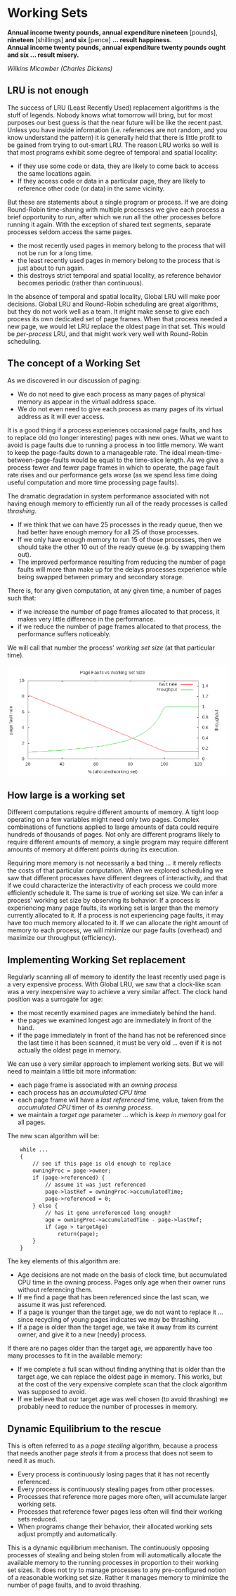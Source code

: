 Working Sets
============

**Annual income twenty pounds, annual expenditure nineteen** \[pounds\], **nineteen** \[shillings\] **and six** \[pence\] **... result happiness.  
Annual income twenty pounds, annual expenditure twenty pounds ought and six ... result misery.**

_Wilkins Micawber (Charles Dickens)_

LRU is not enough
-----------------

The success of LRU (Least Recently Used) replacement algorithms is the stuff of legends. Nobody knows what tomorrow will bring, but for most purposes our best guess is that the near future will be like the recent past. Unless you have inside information (i.e. references are not random, and you know understand the pattern) it is generally held that there is little profit to be gained from trying to out-smart LRU. The reason LRU works so well is that most programs exhibit some degree of temporal and spatial locality:

*   if they use some code or data, they are likely to come back to access the same locations again.
*   If they access code or data in a particular page, they are likely to reference other code (or data) in the same vicinity.

But these are statements about a single program or process. If we are doing Round-Robin time-sharing with multiple processes we give each process a brief opportunity to run, after which we run all the other processes before running it again. With the exception of shared text segments, separate processes seldom access the same pages.

*   the most recently used pages in memory belong to the process that will not be run for a long time.
*   the least recently used pages in memory belong to the process that is just about to run again.
*   this destroys strict temporal and spatial locality, as reference behavior becomes periodic (rather than continuous).

In the absence of temporal and spatial locality, Global LRU will make poor decisions. Global LRU and Round-Robin scheduling are great algorithms, but they do not work well as a team. It might make sense to give each process its own dedicated set of page frames. When that process needed a new page, we would let LRU replace the oldest page in that set. This would be _per-process_ LRU, and that might work very well with Round-Robin scheduling.

The concept of a Working Set
----------------------------

As we discovered in our discussion of paging:

*   We do not need to give each process as many pages of physical memory as appear in the virtual address space.
*   We do not even need to give each process as many pages of its virtual address as it will ever access.

It is a good thing if a process experiences occasional page faults, and has to replace old (no longer interesting) pages with new ones. What we want to avoid is page faults due to running a process in too little memory. We want to keep the page-faults down to a manageable rate. The ideal mean-time-between-page-faults would be equal to the time-slice length. As we give a process fewer and fewer page frames in which to operate, the page fault rate rises and our performance gets worse (as we spend less time doing useful computation and more time processing page faults).

The dramatic degradation in system performance associated with not having enough memory to efficiently run all of the ready processes is called _thrashing_.

*   If we think that we can have 25 processes in the ready queue, then we had better have enough memory for all 25 of those processes.
*   If we only have enough memory to run 15 of those processes, then we should take the other 10 out of the ready queue (e.g. by swapping them out).
*   The improved performance resulting from reducing the number of page faults will more than make up for the delays processes experience while being swapped between primary and secondary storage.

There is, for any given computation, at any given time, a number of pages such that:

*   if we increase the number of page frames allocated to that process, it makes very little difference in the performance.
*   if we reduce the number of page frames allocated to that process, the performance suffers noticeably.

We will call that number the process' _working set size_ (at that particular time).

![Page Faults vs Working Set Size](images/thrashing.png)

How large is a working set
--------------------------

Different computations require different amounts of memory. A tight loop operating on a few variables might need only two pages. Complex combinations of functions applied to large amounts of data could require hundreds of thousands of pages. Not only are different programs likely to require different amounts of memory, a single program may require different amounts of memory at different points during its execution.

Requiring more memory is not necessarily a bad thing ... it merely reflects the costs of that particular computation. When we explored scheduling we saw that different processes have different degrees of interactivity, and that if we could characterize the interactivity of each process we could more efficiently schedule it. The same is true of working set size. We can infer a process' working set size by observing its behavior. If a process is experiencing many page faults, its working set is larger than the memory currently allocated to it. If a process is not experiencing page faults, it may have too much memory allocated to it. If we can allocate the right amount of memory to each process, we will minimize our page faults (overhead) and maximize our throughput (efficiency).

Implementing Working Set replacement
------------------------------------

Regularly scanning all of memory to identify the least recently used page is a very expensive process. With Global LRU, we saw that a clock-like scan was a very inexpensive way to achieve a very similar affect. The clock hand position was a surrogate for age:

*   the most recently examined pages are immediately behind the hand.
*   the pages we examined longest ago are immediately in front of the hand.
*   if the page immediately in front of the hand has not be referenced since the last time it has been scanned, it must be very old ... even if it is not actually the oldest page in memory.

We can use a very similar approach to implement working sets. But we will need to maintain a little bit more information:

*   each page frame is associated with an _owning process_
*   each process has an _accumulated CPU time_
*   each page frame will have a _last referenced_ time, value, taken from the _accumulated CPU_ timer of its _owning process_.
*   we maintain a _target age_ parameter ... which is _keep in memory_ goal for all pages.

The new scan algorithm will be:

    
    	while ...
    	{
    		// see if this page is old enough to replace
    		owningProc = page->owner;
    		if (page->referenced) {
    			// assume it was just referenced
    			page->lastRef = owningProc->accumulatedTime;
    			page->referenced = 0;
    		} else {
    			// has it gone unreferenced long enough?
    			age = owningProc->accumulatedTime - page->lastRef;
    			if (age > targetAge)
    				return(page);
    		}
    	}
    

The key elements of this algorithm are:

*   Age decisions are not made on the basis of clock time, but accumulated CPU time in the owning process. Pages only age when their owner runs without referencing them.
*   If we find a page that has been referenced since the last scan, we assume it was just referenced.
*   If a page is younger than the target age, we do not want to replace it ... since recycling of young pages indicates we may be thrashing.
*   If a page is older than the target age, we take it away from its current owner, and give it to a new (needy) process.

If there are no pages older than the target age, we apparently have too many processes to fit in the available memory:

*   If we complete a full scan without finding anything that is older than the target age, we can replace the oldest page in memory. This works, but at the cost of the very expensive complete scan that the clock algorithm was supposed to avoid.
*   If we believe that our target age was well chosen (to avoid thrashing) we probably need to reduce the number of processes in memory.

Dynamic Equilibrium to the rescue
---------------------------------

This is often referred to as a _page stealing_ algorithm, because a process that needs another page _steals_ it from a process that does not seem to need it as much.

*   Every process is continuously losing pages that it has not recently referenced.
*   Every process is continuously stealing pages from other processes.
*   Processes that reference more pages more often, will accumulate larger working sets.
*   Processes that reference fewer pages less often will find their working sets reduced.
*   When programs change their behavior, their allocated working sets adjust promptly and automatically.

This is a dynamic equilibrium mechanism. The continuously opposing processes of stealing and being stolen from will automatically allocate the available memory to the running processes in proportion to their working set sizes. It does not try to manage processes to any pre-configured notion of a reasonable working set size. Rather it manages memory to minimize the number of page faults, and to avoid thrashing.